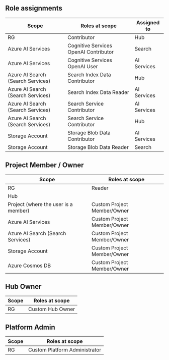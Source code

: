 ## Role assignments

| Scope                             | Roles at scope                         | Assigned to |
|-----------------------------------|----------------------------------------|-------------|
| RG                                | Contributor                            | Hub         |
| Azure AI Services                 | Cognitive Services OpenAI Contributor  | Search      |
| Azure AI Services                 | Cognitive Services OpenAI User         | AI Services |
| Azure AI Search (Search Services) | Search Index Data Contributor          | Hub         |
| Azure AI Search (Search Services) | Search Index Data Reader               | AI Services |
| Azure AI Search (Search Services) | Search Service Contributor             | AI Services |
| Azure AI Search (Search Services) | Search Service Contributor             | Hub         |
| Storage Account                   | Storage Blob Data Contributor          | AI Services |
| Storage Account                   | Storage Blob Data Reader               | Search      |     


## Project Member / Owner
 
| Scope                                | Roles at scope              | 
|--------------------------------------|-----------------------------|
| RG                                   | Reader                      |
| Hub                                  |                             |
| Project (where the user is a member) | Custom Project Member/Owner |
| Azure AI Services                    | Custom Project Member/Owner |
| Azure AI Search (Search Services)    | Custom Project Member/Owner |
| Storage Account                      | Custom Project Member/Owner |
| Azure Cosmos DB                      | Custom Project Member/Owner |

## Hub Owner
 
| Scope | Roles at scope    |
|-------|-------------------|
| RG    | Custom Hub Owner  |
 
 
## Platform Admin
 
| Scope | Roles at scope                |
|-------|-------------------------------|
| RG    | Custom Platform Administrator |
 
 